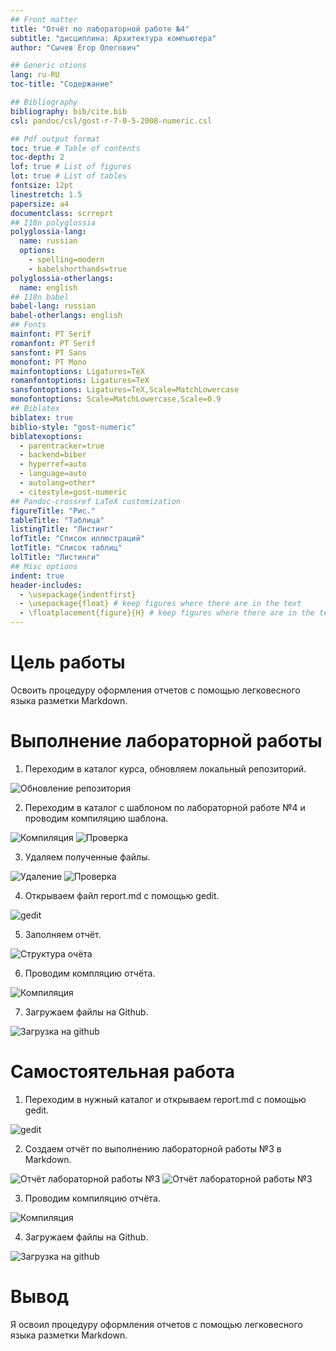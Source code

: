 ```yaml
---
## Front matter
title: "Отчёт по лабораторной работе №4"
subtitle: "дисциплина: Архитектура компьютера"
author: "Сычев Егор Олегович"

## Generic otions
lang: ru-RU
toc-title: "Содержание"

## Bibliography
bibliography: bib/cite.bib
csl: pandoc/csl/gost-r-7-0-5-2008-numeric.csl

## Pdf output format
toc: true # Table of contents
toc-depth: 2
lof: true # List of figures
lot: true # List of tables
fontsize: 12pt
linestretch: 1.5
papersize: a4
documentclass: scrreprt
## I18n polyglossia
polyglossia-lang:
  name: russian
  options:
	- spelling=modern
	- babelshorthands=true
polyglossia-otherlangs:
  name: english
## I18n babel
babel-lang: russian
babel-otherlangs: english
## Fonts
mainfont: PT Serif
romanfont: PT Serif
sansfont: PT Sans
monofont: PT Mono
mainfontoptions: Ligatures=TeX
romanfontoptions: Ligatures=TeX
sansfontoptions: Ligatures=TeX,Scale=MatchLowercase
monofontoptions: Scale=MatchLowercase,Scale=0.9
## Biblatex
biblatex: true
biblio-style: "gost-numeric"
biblatexoptions:
  - parentracker=true
  - backend=biber
  - hyperref=auto
  - language=auto
  - autolang=other*
  - citestyle=gost-numeric
## Pandoc-crossref LaTeX customization
figureTitle: "Рис."
tableTitle: "Таблица"
listingTitle: "Листинг"
lofTitle: "Список иллюстраций"
lotTitle: "Список таблиц"
lolTitle: "Листинги"
## Misc options
indent: true
header-includes:
  - \usepackage{indentfirst}
  - \usepackage{float} # keep figures where there are in the text
  - \floatplacement{figure}{H} # keep figures where there are in the text
---
```


# Цель работы

Освоить процедуру оформления отчетов с помощью легковесного языка разметки Markdown.

# Выполнение лабораторной работы

1. Переходим в каталог курса, обновляем локальный репозиторий.

![Обновление репозитория](image/pic1.png)

2. Переходим в каталог с шаблоном по лабораторной работе №4 и проводим компиляцию шаблона.

![Компиляция](image/pic2.png)
![Проверка](image/pic3.png)

3. Удаляем полученные файлы.

![Удаление](image/pic4.png)
![Проверка](image/pic5.png)

4. Открываем файл report.md с помощью gedit.

![gedit](image/pic6.png)

5. Заполняем отчёт.

![Структура очёта](image/pic7.png)

6. Проводим компляцию отчёта.

![Компиляция](image/pic8.png)

7. Загружаем файлы на Github.

![Загрузка на github](image/pic9.png)

# Самостоятельная работа

1. Переходим в нужный каталог и открываем report.md с помощью gedit.

![gedit](image/pic10.png)

2. Создаем отчёт по выполнению лабораторной работы №3 в Markdown.

![Отчёт лабораторной работы №3](image/pic11.png)
![Отчёт лабораторной работы №3](image/pic12.png)

3. Проводим компиляцию отчёта.

![Компиляция](image/pic13.png)

4. Загружаем файлы на Github.

![Загрузка на github](image/pic14.png)

# Вывод

Я освоил процедуру оформления отчетов с помощью легковесного языка разметки Markdown.
